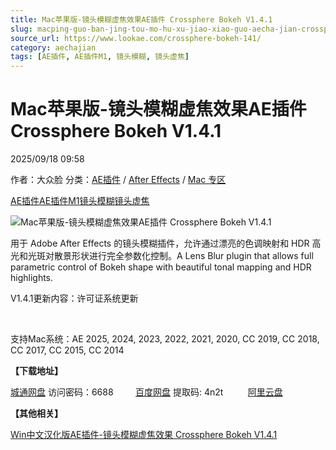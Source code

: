 ```yaml
---
title: Mac苹果版-镜头模糊虚焦效果AE插件 Crossphere Bokeh V1.4.1
slug: macping-guo-ban-jing-tou-mo-hu-xu-jiao-xiao-guo-aecha-jian-crossphere-bokeh-v1-4-1
source_url: https://www.lookae.com/crossphere-bokeh-141/
category: aechajian
tags: [AE插件, AE插件M1, 镜头模糊, 镜头虚焦]
---
```

# Mac苹果版-镜头模糊虚焦效果AE插件 Crossphere Bokeh V1.4.1

2025/09/18 09:58

作者：大众脸
分类：[AE插件](https://www.lookae.com/after-effects/aechajian/) / [After Effects](https://www.lookae.com/after-effects/) / [Mac 专区](https://www.lookae.com/mac-osx/)

[AE插件](https://www.lookae.com/tag/ae%e6%8f%92%e4%bb%b6/)[AE插件M1](https://www.lookae.com/tag/aem1/)[镜头模糊](https://www.lookae.com/tag/%e9%95%9c%e5%a4%b4%e6%a8%a1%e7%b3%8a/)[镜头虚焦](https://www.lookae.com/tag/%e9%95%9c%e5%a4%b4%e8%99%9a%e7%84%a6/)

![Mac苹果版-镜头模糊虚焦效果AE插件 Crossphere Bokeh V1.4.1](https://www.lookae.com/wp-content/uploads/2017/12/Crossphere-Bokeh.jpg "Mac苹果版-镜头模糊虚焦效果AE插件 Crossphere Bokeh V1.4.1-LookAE.com")

用于 Adob​​e After Effects 的镜头模糊插件，允许通过漂亮的色调映射和 HDR 高光和光斑对散景形状进行完全参数化控制。A Lens Blur plugin that allows full parametric control of Bokeh shape with beautiful tonal mapping and HDR highlights.

V1.4.1更新内容：许可证系统更新

[﻿](https://cloud.video.taobao.com//play/u/705956171/p/1/e/6/t/1/50056416440.mp4)

支持Mac系统：AE 2025, 2024, 2023, 2022, 2021, 2020, CC 2019, CC 2018, CC 2017, CC 2015, CC 2014

**【下载地址】**

[城通网盘](https://url70.ctfile.com/f/2827370-8436066993-a95239?p=4431) 访问密码：6688         [百度网盘](https://pan.baidu.com/s/1csZsw-l79DnPKcMmfGIMfQ?pwd=4n2t) 提取码: 4n2t          [阿里云盘](https://www.alipan.com/s/iTqQT2QGTTw)

**【其他相关】**

[Win中文汉化版AE插件-镜头模糊虚焦效果 Crossphere Bokeh V1.4.1](https://www.lookae.com/bokeh-v141/)
